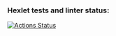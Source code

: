 ### Hexlet tests and linter status:
[![Actions Status](https://github.com/looleeluu/devops-for-programmers-project-77/actions/workflows/hexlet-check.yml/badge.svg)](https://github.com/looleeluu/devops-for-programmers-project-77/actions)